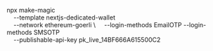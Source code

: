npx make-magic \
    --template nextjs-dedicated-wallet \
    --network ethereum-goerli \ 
    --login-methods EmailOTP --login-methods SMSOTP \
    --publishable-api-key pk_live_14BF666A615500C2
